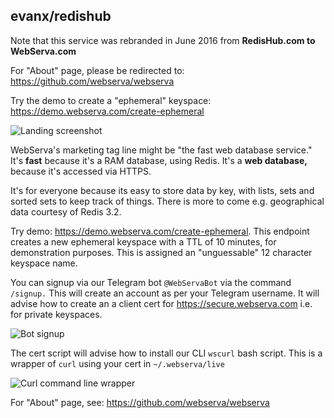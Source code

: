 
## evanx/redishub

Note that this service was rebranded in June 2016 from <b>RedisHub.com to WebServa.com</b> 

For "About" page, please be redirected to: https://github.com/webserva/webserva

Try the demo to create a "ephemeral" keyspace: https://demo.webserva.com/create-ephemeral

![Landing screenshot](http://evanx.github.io/images/rquery/ws040-ephemeral.png)

WebServa's marketing tag line might be "the fast web database service."
It's <b>fast</b> because it's a RAM database, using Redis. 
It's a <b>web database,</b> because it's accessed via HTTPS. 

It's for everyone because its easy to store data by key, with lists, sets and sorted sets to keep track of things. There is more to come e.g. geographical data courtesy of Redis 3.2.

Try demo: https://demo.webserva.com/create-ephemeral. This endpoint creates a new ephemeral keyspace with a TTL of 10 minutes, for demonstration purposes. This is assigned an "unguessable" 12 character keyspace name. 

You can signup via our Telegram bot `@WebServaBot` via the command `/signup.` This will create an account as per your Telegram username. It will advise how to create an a client cert for https://secure.webserva.com i.e. for private keyspaces.

![Bot signup](http://evanx.github.io/images/rquery/ws040-webservabot.png)

The cert script will advise how to install our CLI `wscurl` bash script. This is a wrapper of `curl` using your cert in `~/.webserva/live`

![Curl command line wrapper](http://evanx.github.io/images/rquery/ws040-wscurl.png)

For "About" page, see: https://github.com/webserva/webserva

